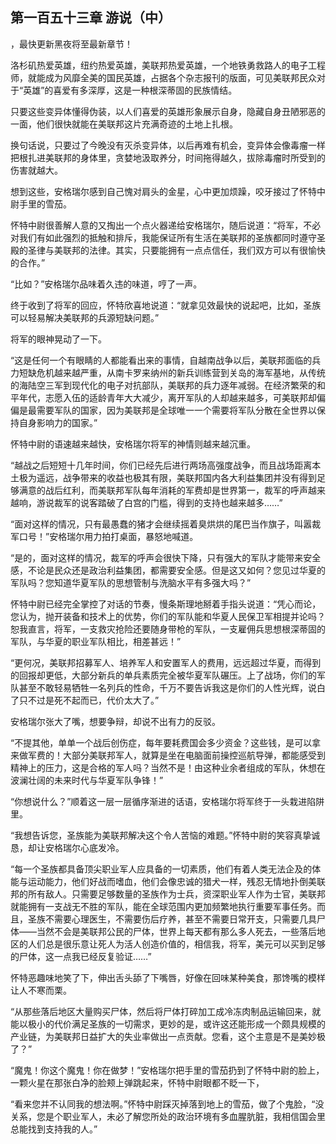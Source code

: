 ## 第一百五十三章 游说（中）
，最快更新黑夜将至最新章节！

洛杉矶热爱英雄，纽约热爱英雄，美联邦热爱英雄，一个地铁勇救路人的电子工程师，就能成为风靡全美的国民英雄，占据各个杂志报刊的版面，可见美联邦民众对于“英雄”的喜爱有多深厚，这是一种根深蒂固的民族情结。

只要这些变异体懂得伪装，以人们喜爱的英雄形象展示自身，隐藏自身丑陋邪恶的一面，他们很快就能在美联邦这片充满奇迹的土地上扎根。

换句话说，只要过了今晚没有灭杀变异体，以后再难有机会，变异体会像毒瘤一样把根扎进美联邦的身体里，贪婪地汲取养分，时间拖得越久，拔除毒瘤时所受到的伤害就越大。

想到这些，安格瑞尔感到自己愧对肩头的金星，心中更加烦躁，咬牙接过了怀特中尉手里的雪茄。

怀特中尉很善解人意的又掏出一个点火器递给安格瑞尔，随后说道：“将军，不必对我们有如此强烈的抵触和排斥，我能保证所有生活在美联邦的圣族都同时遵守圣殿的圣律与美联邦的法律。其实，只要能拥有一点点信任，我们双方可以有很愉快的合作。”

“比如？”安格瑞尔品味着久违的味道，哼了一声。

终于收到了将军的回应，怀特欣喜地说道：“就拿见效最快的说起吧，比如，圣族可以轻易解决美联邦的兵源短缺问题。”

将军的眼神晃动了一下。

“这是任何一个有眼睛的人都能看出来的事情，自越南战争以后，美联邦面临的兵力短缺危机越来越严重，从南卡罗来纳州的新兵训练营到关岛的海军基地，从传统的海陆空三军到现代化的电子对抗部队，美联邦的兵力逐年减弱。在经济繁荣的和平年代，志愿入伍的适龄青年大大减少，离开军队的人却越来越多，可美联邦却偏偏是最需要军队的国家，因为美联邦是全球唯一一个需要将军队分散在全世界以保持自身影响力的国家。”

怀特中尉的语速越来越快，安格瑞尔将军的神情则越来越沉重。

“越战之后短短十几年时间，你们已经先后进行两场高强度战争，而且战场距离本土极为遥远，战争带来的收益也极其有限，美联邦国内各大利益集团并没有得到足够满意的战后红利，而美联邦军队每年消耗的军费却是世界第一，裁军的呼声越来越响，游说裁军的说客踏破了白宫的门槛，得到的支持也越来越多……”

“面对这样的情况，只有最愚蠢的猪才会继续摇着臭烘烘的尾巴当作旗子，叫嚣裁军口号！”安格瑞尔用力拍打桌面，暴怒地喊道。

“是的，面对这样的情况，裁军的呼声会很快下降，只有强大的军队才能带来安全感，不论是民众还是政治利益集团，都需要安全感。但是这又如何？您见过华夏的军队吗？您知道华夏军队的思想管制与洗脑水平有多强大吗？”

怀特中尉已经完全掌控了对话的节奏，慢条斯理地掰着手指头说道：“凭心而论，您认为，抛开装备和技术上的优势，你们的军队能和华夏人民保卫军相提并论吗？恕我直言，将军，一支救灾抢险还要随身带枪的军队，一支雇佣兵思想根深蒂固的军队，与华夏的职业军队相比，相差甚远！”

“更何况，美联邦招募军人、培养军人和安置军人的费用，远远超过华夏，而得到的回报却更低，大部分新兵的单兵素质完全被华夏军队碾压。上了战场，你们的军队甚至不敢轻易牺牲一名列兵的性命，千万不要告诉我这是你们的人性光辉，说白了只不过是死不起而已，代价太大了。”

安格瑞尔张大了嘴，想要争辩，却说不出有力的反驳。

“不提其他，单单一个战后创伤症，每年要耗费国会多少资金？这些钱，是可以拿来做军费的！大部分美联邦军人，就算是坐在电脑面前操控巡航导弹，都能感受到精神上的压力，这是合格的军人吗？当然不是！由这种业余者组成的军队，休想在波澜壮阔的未来时代与华夏军队争锋！”

“你想说什么？”顺着这一层一层循序渐进的话语，安格瑞尔将军终于一头栽进陷阱里。

“我想告诉您，圣族能为美联邦解决这个令人苦恼的难题。”怀特中尉的笑容真挚诚恳，却让安格瑞尔心底发冷。

“每一个圣族都具备顶尖职业军人应具备的一切素质，他们有着人类无法企及的体能与运动能力，他们好战而嗜血，他们会像忠诚的猎犬一样，残忍无情地扑倒美联邦的所有敌人。只需要足够数量的圣族作为士兵，资深职业军人作为士官，美联邦就能拥有一支战无不胜的军队，能在全球范围内更加频繁地执行重要军事任务。而且，圣族不需要心理医生，不需要伤后疗养，甚至不需要日常开支，只需要几具尸体――当然不会是美联邦公民的尸体，世界上每天都有那么多人死去，一些落后地区的人们总是很乐意让死人为活人创造价值的，相信我，将军，美元可以买到足够的尸体，这一点我已经反复验证……”

怀特恶趣味地笑了下，伸出舌头舔了下嘴唇，好像在回味某种美食，那馋嘴的模样让人不寒而栗。

“从那些落后地区大量购买尸体，然后将尸体打碎加工成冷冻肉制品运输回来，就能以极小的代价满足圣族的一切需求，更妙的是，或许这还能形成一个颇具规模的产业链，为美联邦日益扩大的失业率做出一点贡献。您看，这个主意是不是美妙极了？”

“魔鬼！你这个魔鬼！你在做梦！”安格瑞尔把手里的雪茄扔到了怀特中尉的脸上，一颗火星在那张白净的脸颊上弹跳起来，怀特中尉眼都不眨一下，

“看来您并不认同我的想法啊。”怀特中尉踩灭掉落到地上的雪茄，做了个鬼脸，“没关系，您是个职业军人，未必了解您所处的政治环境有多血腥肮脏，我相信国会里总能找到支持我的人。”


